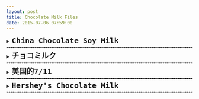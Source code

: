 ```yaml
---
layout: post
title: Chocolate Milk Files
date: 2015-07-06 07:59:00
---
```

<!-------- Insert New Log -------->
<details>
  <summary><b><tt><font size="5">China Chocolate Soy Milk</font></tt></b></summary>
  
<p>
Wallace Stevens
Call the roller of big cigars,    
The muscular one, and bid him whip    
In kitchen cups concupiscent curds.    
Let the wenches dawdle in such dress    
As they are used to wear, and let the boys    
Bring flowers in last month's newspapers.    
Let be be finale of seem.    
The only emperor is the emperor of ice-cream.       
</p><br>
</details>
<hr style="border: 1px dashed #C0C0C0; margin-top: 5px; margin-bottom: 5px;">

<!-------- Insert New Log -------->
<details>
  <summary><b><tt><font size="5">チョコミルク</font></tt></b></summary>

<p>
<table style="width:100%">
  <colgroup>
    <col width="30%" />
    <col width="62%" />
  </colgroup>
  <tbody>
    <tr>
      <td markdown="span">**Country, Region**</td>
      <td markdown="span">China, Xiamen</td>
    </tr>
    <tr>
      <td markdown="span">**Company**</td>
      <td markdown="span">NiuNai Co.</td>
    </tr>
    <tr>
      <td markdown="span">**Price**</td>
      <td markdown="span">20 元</td>
    </tr>
    <tr>
      <td markdown="span">**My Rating**</td>
      <td markdown="span">&#9733;&#9734;&#9734;&#9734;&#9734;</td>
    </tr>
    <tr>
      <td markdown="span" style="vertical-align:top">**Taste & Thoughts**</td>
      <td markdown="span"></td>
    </tr>
  </tbody>
</table>

It was creamy but diluted. Sad really.It was creamy but diluted. Sad really. It was creamy but diluted. Sad really.It was creamy but diluted. Sad really.It was creamy but diluted. Sad really.It was creamy but diluted. Sad really.
<br>
<br>
<center><img src="/img/Ses.jpg" width="40%" height="40%"></center>
</p>
</details>
<hr style="border: 1px dashed #C0C0C0; margin-top: 5px; margin-bottom: 5px;">

<!-------- Insert New Log -------->
<details>
  <summary><b><tt><font size="5">美国的7/11</font></tt></b></summary>

<p>
<table style="width:100%">
  <colgroup>
    <col width="30%" />
    <col width="62%" />
  </colgroup>
  <tbody>
    <tr>
      <td markdown="span">**Country, Region**</td>
      <td markdown="span">xx</td>
    </tr>
    <tr>
      <td markdown="span">**Company**</td>
      <td markdown="span">xx</td>
    </tr>
    <tr>
      <td markdown="span">**Price**</td>
      <td markdown="span">xx</td>
    </tr>
    <tr>
      <td markdown="span">**My Rating**</td>
      <td markdown="span">&#9733;&#9733;&#9734;&#9734;&#9734;</td>
    </tr>
    <tr>
      <td markdown="span" style="vertical-align:top">**Taste & Thoughts**</td>
      <td markdown="span"></td>
    </tr>
  </tbody>
</table>

It was creamy but diluted. Sad really.It was creamy but diluted. Sad really. It was creamy but diluted. Sad really.It was creamy but diluted. Sad really.It was creamy but diluted. Sad really.It was creamy but diluted. Sad really.
<br>
<br>
<center><img src="/img/Ses.jpg" width="40%" height="40%"></center>
</p>
</details>

<hr style="border: 1px dashed #C0C0C0; margin-top: 5px; margin-bottom: 5px;">
<!-------- Insert New Log -------->
<details>
  <summary><b><tt><font size="5">Hershey's Chocolate Milk</font></tt></b></summary>

<p>
<table style="width:100%">
  <colgroup>
    <col width="30%" />
    <col width="62%" />
  </colgroup>
  <tbody>
    <tr>
      <td markdown="span">**Country, Region**</td>
      <td markdown="span">China, Xiamen</td>
    </tr>
    <tr>
      <td markdown="span">**Company**</td>
      <td markdown="span">NiuNai Co.</td>
    </tr>
    <tr>
      <td markdown="span">**Price**</td>
      <td markdown="span">20 元</td>
    </tr>
    <tr>
      <td markdown="span">**My Rating**</td>
      <td markdown="span">&#9733;&#9734;&#9734;&#9734;&#9734;</td>
    </tr>
    <tr>
      <td markdown="span" style="vertical-align:top">**Taste & Thoughts**</td>
      <td markdown="span"></td>
    </tr>
  </tbody>
</table>

It was creamy but diluted. Sad really.It was creamy but diluted. Sad really. It was creamy but diluted. Sad really.It was creamy but diluted. Sad really.It was creamy but diluted. Sad really.It was creamy but diluted. Sad really.
<br>
<br>
<center><img src="/img/Ses.jpg" width="40%" height="40%"></center>
</p>
</details>

<hr style="border: 1px dashed #C0C0C0; margin-top: 5px; margin-bottom: 5px;">
<!-------- Insert New Log -------->
